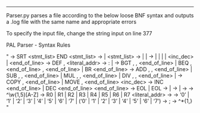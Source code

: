 ************
Parser.py parses a file according to the below loose BNF syntax
and outputs a .log file with the same name and appropriate errors

To specify the input file, change the string input on line 377

PAL Parser - Syntax Rules

"
<program> -> SRT <stmt_list> END
<stmt_list> -> <stmts> | <stmts> <stmt_list>
<stmts> -> <label> <stmt> | <stmt> <stmts> | <stmt>
<stmt> -> <definitions> |
          <branches> |
          <arithmetic> |
          <changes> |
          <inc_dec> |
          <end_of_line>
<definitions> -> DEF <variable>, <literal_addr>
<label> -> <addr>: | <addr>
<branches> -> BGT <source>, <source>, <label> <end_of_line> |
              BEQ <source>, <end_of_line> <source>, <label>
              <end_of_line> |  BR <label> <end_of_line>
<arithmetic> -> ADD <source>, <source>, <dest> <end_of_line> |
                SUB <source>, <source>, <dest> <end_of_line> |
                MUL <source>, <source>, <dest> <end_of_line> |
                DIV <source>, <source>, <dest> <end_of_line> |
<changes> -> COPY <source>, <dest> <end_of_line> |
             MOVE <value>, <source> <end_of_line>
<inc_dec> -> INC <source> <end_of_line> |
             DEC <source> <end_of_line>
<end_of_line> -> <comments> EOL |
                 EOL
<source> -> <register> |
            <addr>
<dest> -> <source> | <variable>
<variable> -> <addr>
<addr> -> ^\w{1,5}[A-Z]
<register> -> R0 | R1 | R2 | R3 | R4 | R5 | R6 | R7
<literal_addr> -> <value>
<value> -> ‘0’ | ‘1’ | ‘2’ | ‘3’ | ‘4’ | ‘5’ | ‘6’ | ‘7’ |
           <value> (‘0’ | ‘1’ | ‘2’ | ‘3’ | ‘4’ | ‘5’ | ‘6’ | ‘7’)
<comments> -> ;<comment>
<comment> -> ^\*{1,}
"